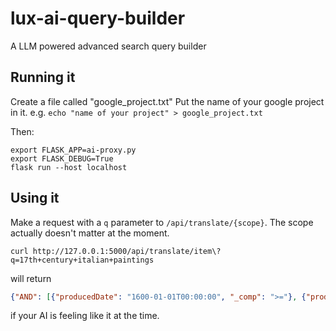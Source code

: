 # lux-ai-query-builder
A LLM powered advanced search query builder


## Running it

Create a file called "google_project.txt"
Put the name of your google project in it.
e.g. `echo "name of your project" > google_project.txt`

Then:
```
export FLASK_APP=ai-proxy.py
export FLASK_DEBUG=True
flask run --host localhost
```

## Using it

Make a request with a `q` parameter to `/api/translate/{scope}`. The scope actually doesn't matter at the moment.

`curl http://127.0.0.1:5000/api/translate/item\?q=17th+century+italian+paintings`

will return

```json
{"AND": [{"producedDate": "1600-01-01T00:00:00", "_comp": ">="}, {"producedDate": "1700-01-01T00:00:00", "_comp": "<"}, {"producedAt": {"partOf": {"name": "Italy"}}}, {"classification": {"name": "painting"}}], "_scope": "item"}
```

if your AI is feeling like it at the time.
